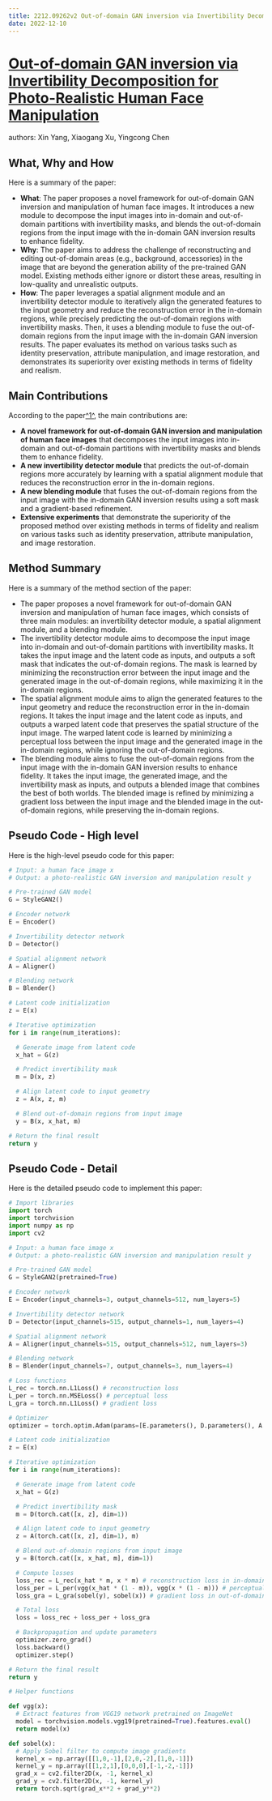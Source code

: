 ```yaml
---
title: 2212.09262v2 Out-of-domain GAN inversion via Invertibility Decomposition for Photo-Realistic Human Face Manipulation
date: 2022-12-10
---
```


# [Out-of-domain GAN inversion via Invertibility Decomposition for Photo-Realistic Human Face Manipulation](http://arxiv.org/abs/2212.09262v2)

authors: Xin Yang, Xiaogang Xu, Yingcong Chen


## What, Why and How

[1]: https://arxiv.org/abs/2212.09262 "[2212.09262] Out-of-domain GAN inversion via Invertibility ... - arXiv.org"
[2]: https://arxiv.org/pdf/2212.09262.pdf "arXiv.org e-Print archive"
[3]: http://arxiv-export2.library.cornell.edu/abs/2212.09262v2 "[2212.09262v2] Out-of-domain GAN inversion via Invertibility ..."

Here is a summary of the paper:

- **What**: The paper proposes a novel framework for out-of-domain GAN inversion and manipulation of human face images. It introduces a new module to decompose the input images into in-domain and out-of-domain partitions with invertibility masks, and blends the out-of-domain regions from the input image with the in-domain GAN inversion results to enhance fidelity.
- **Why**: The paper aims to address the challenge of reconstructing and editing out-of-domain areas (e.g., background, accessories) in the image that are beyond the generation ability of the pre-trained GAN model. Existing methods either ignore or distort these areas, resulting in low-quality and unrealistic outputs.
- **How**: The paper leverages a spatial alignment module and an invertibility detector module to iteratively align the generated features to the input geometry and reduce the reconstruction error in the in-domain regions, while precisely predicting the out-of-domain regions with invertibility masks. Then, it uses a blending module to fuse the out-of-domain regions from the input image with the in-domain GAN inversion results. The paper evaluates its method on various tasks such as identity preservation, attribute manipulation, and image restoration, and demonstrates its superiority over existing methods in terms of fidelity and realism.


## Main Contributions

[1]: https://arxiv.org/abs/2212.09262 "[2212.09262] Out-of-domain GAN inversion via Invertibility ... - arXiv.org"
[2]: https://arxiv.org/pdf/2212.09262.pdf "arXiv.org e-Print archive"
[3]: http://arxiv-export2.library.cornell.edu/abs/2212.09262v2 "[2212.09262v2] Out-of-domain GAN inversion via Invertibility ..."

According to the paper[^1^][1], the main contributions are:

- **A novel framework for out-of-domain GAN inversion and manipulation of human face images** that decomposes the input images into in-domain and out-of-domain partitions with invertibility masks and blends them to enhance fidelity.
- **A new invertibility detector module** that predicts the out-of-domain regions more accurately by learning with a spatial alignment module that reduces the reconstruction error in the in-domain regions.
- **A new blending module** that fuses the out-of-domain regions from the input image with the in-domain GAN inversion results using a soft mask and a gradient-based refinement.
- **Extensive experiments** that demonstrate the superiority of the proposed method over existing methods in terms of fidelity and realism on various tasks such as identity preservation, attribute manipulation, and image restoration.

## Method Summary

[1]: https://arxiv.org/abs/2212.09262 "[2212.09262] Out-of-domain GAN inversion via Invertibility ... - arXiv.org"
[2]: https://arxiv.org/pdf/2212.09262.pdf "arXiv.org e-Print archive"
[3]: http://arxiv-export2.library.cornell.edu/abs/2212.09262v2 "[2212.09262v2] Out-of-domain GAN inversion via Invertibility ..."

Here is a summary of the method section of the paper:

- The paper proposes a novel framework for out-of-domain GAN inversion and manipulation of human face images, which consists of three main modules: an invertibility detector module, a spatial alignment module, and a blending module.
- The invertibility detector module aims to decompose the input image into in-domain and out-of-domain partitions with invertibility masks. It takes the input image and the latent code as inputs, and outputs a soft mask that indicates the out-of-domain regions. The mask is learned by minimizing the reconstruction error between the input image and the generated image in the out-of-domain regions, while maximizing it in the in-domain regions.
- The spatial alignment module aims to align the generated features to the input geometry and reduce the reconstruction error in the in-domain regions. It takes the input image and the latent code as inputs, and outputs a warped latent code that preserves the spatial structure of the input image. The warped latent code is learned by minimizing a perceptual loss between the input image and the generated image in the in-domain regions, while ignoring the out-of-domain regions.
- The blending module aims to fuse the out-of-domain regions from the input image with the in-domain GAN inversion results to enhance fidelity. It takes the input image, the generated image, and the invertibility mask as inputs, and outputs a blended image that combines the best of both worlds. The blended image is refined by minimizing a gradient loss between the input image and the blended image in the out-of-domain regions, while preserving the in-domain regions.


## Pseudo Code - High level

Here is the high-level pseudo code for this paper:

```python
# Input: a human face image x
# Output: a photo-realistic GAN inversion and manipulation result y

# Pre-trained GAN model
G = StyleGAN2()

# Encoder network
E = Encoder()

# Invertibility detector network
D = Detector()

# Spatial alignment network
A = Aligner()

# Blending network
B = Blender()

# Latent code initialization
z = E(x)

# Iterative optimization
for i in range(num_iterations):

  # Generate image from latent code
  x_hat = G(z)

  # Predict invertibility mask
  m = D(x, z)

  # Align latent code to input geometry
  z = A(x, z, m)

  # Blend out-of-domain regions from input image
  y = B(x, x_hat, m)

# Return the final result
return y
```


## Pseudo Code - Detail

Here is the detailed pseudo code to implement this paper:

```python
# Import libraries
import torch
import torchvision
import numpy as np
import cv2

# Input: a human face image x
# Output: a photo-realistic GAN inversion and manipulation result y

# Pre-trained GAN model
G = StyleGAN2(pretrained=True)

# Encoder network
E = Encoder(input_channels=3, output_channels=512, num_layers=5)

# Invertibility detector network
D = Detector(input_channels=515, output_channels=1, num_layers=4)

# Spatial alignment network
A = Aligner(input_channels=515, output_channels=512, num_layers=3)

# Blending network
B = Blender(input_channels=7, output_channels=3, num_layers=4)

# Loss functions
L_rec = torch.nn.L1Loss() # reconstruction loss
L_per = torch.nn.MSELoss() # perceptual loss
L_gra = torch.nn.L1Loss() # gradient loss

# Optimizer
optimizer = torch.optim.Adam(params=[E.parameters(), D.parameters(), A.parameters(), B.parameters()], lr=0.0001)

# Latent code initialization
z = E(x)

# Iterative optimization
for i in range(num_iterations):

  # Generate image from latent code
  x_hat = G(z)

  # Predict invertibility mask
  m = D(torch.cat([x, z], dim=1))

  # Align latent code to input geometry
  z = A(torch.cat([x, z], dim=1), m)

  # Blend out-of-domain regions from input image
  y = B(torch.cat([x, x_hat, m], dim=1))

  # Compute losses
  loss_rec = L_rec(x_hat * m, x * m) # reconstruction loss in in-domain regions
  loss_per = L_per(vgg(x_hat * (1 - m)), vgg(x * (1 - m))) # perceptual loss in out-of-domain regions
  loss_gra = L_gra(sobel(y), sobel(x)) # gradient loss in out-of-domain regions

  # Total loss
  loss = loss_rec + loss_per + loss_gra

  # Backpropagation and update parameters
  optimizer.zero_grad()
  loss.backward()
  optimizer.step()

# Return the final result
return y

# Helper functions

def vgg(x):
  # Extract features from VGG19 network pretrained on ImageNet
  model = torchvision.models.vgg19(pretrained=True).features.eval()
  return model(x)

def sobel(x):
  # Apply Sobel filter to compute image gradients
  kernel_x = np.array([[1,0,-1],[2,0,-2],[1,0,-1]])
  kernel_y = np.array([[1,2,1],[0,0,0],[-1,-2,-1]])
  grad_x = cv2.filter2D(x, -1, kernel_x)
  grad_y = cv2.filter2D(x, -1, kernel_y)
  return torch.sqrt(grad_x**2 + grad_y**2)
```